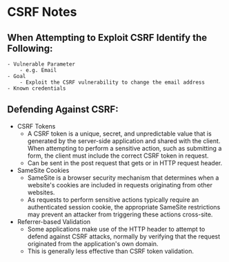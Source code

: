 # CSRF Notes
## When Attempting to Exploit CSRF Identify the Following:
    - Vulnerable Parameter
        - e.g. Email
    - Goal
        - Exploit the CSRF vulnerability to change the email address
    - Known credentials


## Defending Against CSRF:
- CSRF Tokens
    - A CSRF token is a unique, secret, and unpredictable value that is generated by the server-side application and shared with the client. When attempting to perform a sensitive action, such as submitting a form, the client must include the correct CSRF token in request.
    - Can be sent in the post request that gets or in HTTP request header.
- SameSite Cookies
    - SameSite is a browser security mechanism that determines when a website's cookies are included in requests originating from other websites. 
    - As requests to perform sensitive actions typically require an authenticated session cookie, the appropriate SameSite restrictions may prevent an attacker from triggering these actions cross-site.
- Referrer-based Validation
    - Some applications make use of the HTTP header to attempt to defend against CSRF attacks, normally by verifying that the request originated from the application's own domain. 
    - This is generally less effective than CSRF token validation. 
